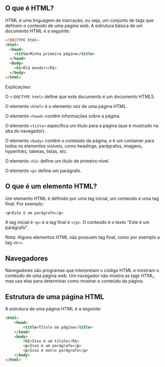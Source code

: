 ## O que é HTML?

HTML é uma linguagem de marcação, ou seja, um conjunto de tags que definem o conteúdo de uma página web. A estrutura básica de um documento HTML é a seguinte:

```html
<!DOCTYPE html>
<html>
  <head>
    <title>Minha primeira página</title>
  </head>
  <body>
    <h1>Olá mundo!</h1>
  </body>
</html>
```

Explicações:

O `<!DOCTYPE html>` define que este documento é um documento HTML5.

O elemento `<html>` é o elemento raiz de uma página HTML.

O elemento `<head>` contém informações sobre a página.

O elemento `<title>` especifica um título para a página (que é mostrado na aba do navegador).

O elemento `<body>` contém o conteúdo da página, e é um container para todos os elementos visíveis, como headings, parágrafos, imagens, hyperlinks, tabelas, listas, etc.

O elemento `<h1>` define um titulo de primeiro nível.

O elemento `<p>` define um parágrafo.


## O que é um elemento HTML?

Um elemento HTML é definido por uma tag inicial, um conteúdo e uma tag final. Por exemplo:

```html
<p>Este é um parágrafo</p>
```

A tag inicial é `<p>` e a tag final é `</p>`. O conteúdo é o texto "Este é um parágrafo".

Nota: Alguns elementos HTML não possuem tag final, como por exemplo a tag `<br>`.


## Navegadores

Navegadores são programas que interpretam o código HTML e mostram o conteúdo de uma página web. Um navegador não mostra as tags HTML, mas usa elas para determinar como mostrar o conteúdo da página.

## Estrutura de uma página HTML

A estrutura de uma página HTML é a seguinte:

```html
<html>
    <head>
        <title>Título da página</title>
    </head>
    <body>
        <h1>Isso é um título</h1>
        <p>Isso é um parágrafo</p>
        <p>Isso é outro parágrafo</p>
    </body>
</html>
```